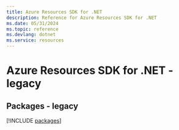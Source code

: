```yaml
---
title: Azure Resources SDK for .NET
description: Reference for Azure Resources SDK for .NET
ms.date: 05/31/2024
ms.topic: reference
ms.devlang: dotnet
ms.service: resources
---
```

# Azure Resources SDK for .NET - legacy
## Packages - legacy
[!INCLUDE [packages](resources-index.md)]